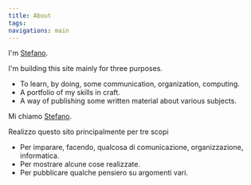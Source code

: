 ```yaml
---
title: About
tags: 
navigations: main
---
```


I'm [Stefano](mailto:argo3@altervista.org).

I'm building this site mainly for three purposes.

- To learn, by doing, some communication, organization, computing.
- A portfolio of my skills in craft.
- A way of publishing some written material about various subjects.



Mi chiamo [Stefano](mailto:argo3@altervista.org).

Realizzo questo sito principalmente per tre scopi

- Per imparare, facendo, qualcosa di comunicazione, organizzazione, informatica.
- Per mostrare alcune cose realizzate.
- Per pubblicare qualche pensiero su argomenti vari.
